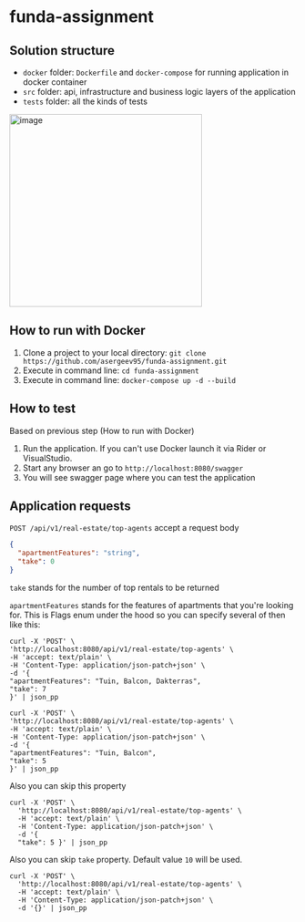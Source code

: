# funda-assignment

## Solution structure
* `docker` folder: `Dockerfile` and `docker-compose` for running application in docker container
* `src` folder: api, infrastructure and business logic layers of the application
* `tests` folder: all the kinds of tests

<img width="338" alt="image" src="https://user-images.githubusercontent.com/26343229/163012725-9365d4f6-f7b3-47fa-aa62-fbd0aa532148.png">


## How to run with Docker
1. Clone a project to your local directory: `git clone https://github.com/asergeev95/funda-assignment.git`
2. Execute in command line: `cd funda-assignment`
3. Execute in command line: `docker-compose up -d --build`


## How to test
Based on previous step (How to run with Docker) 

1. Run the application. If you can't use Docker launch it via Rider or VisualStudio.
2. Start any browser an go to `http://localhost:8080/swagger`
3. You will see swagger page where you can test the application

## Application requests

`POST ​/api​/v1​/real-estate​/top-agents` accept a request body 

```json
{
  "apartmentFeatures": "string",
  "take": 0
}
```
`take` stands for the number of top rentals to be returned

`apartmentFeatures` stands for the features of apartments that you're looking for. This is Flags enum under the hood so you can specify several of then like this:

```
curl -X 'POST' \
'http://localhost:8080/api/v1/real-estate/top-agents' \
-H 'accept: text/plain' \
-H 'Content-Type: application/json-patch+json' \
-d '{
"apartmentFeatures": "Tuin, Balcon, Dakterras",
"take": 7
}' | json_pp
```
```
curl -X 'POST' \
'http://localhost:8080/api/v1/real-estate/top-agents' \
-H 'accept: text/plain' \
-H 'Content-Type: application/json-patch+json' \
-d '{
"apartmentFeatures": "Tuin, Balcon",
"take": 5
}' | json_pp

```
Also you can skip this property 
```
curl -X 'POST' \
  'http://localhost:8080/api/v1/real-estate/top-agents' \
  -H 'accept: text/plain' \
  -H 'Content-Type: application/json-patch+json' \
  -d '{
  "take": 5 }' | json_pp
```

Also you can skip `take` property. Default value `10` will be used. 
```
curl -X 'POST' \
  'http://localhost:8080/api/v1/real-estate/top-agents' \
  -H 'accept: text/plain' \
  -H 'Content-Type: application/json-patch+json' \
  -d '{}' | json_pp
```


